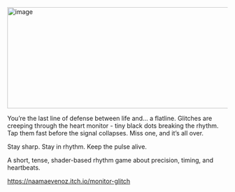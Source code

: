 <img width="621" height="232" alt="image" src="https://github.com/user-attachments/assets/7b10a5ea-55b5-430f-9d2a-9f77010ea468" />

You’re the last line of defense between life and... a flatline.
Glitches are creeping through the heart monitor -  tiny black dots breaking the rhythm.
Tap them fast before the signal collapses. Miss one, and it’s all over.

Stay sharp. Stay in rhythm. Keep the pulse alive.

A short, tense, shader-based rhythm game about precision, timing, and heartbeats.

https://naamaevenoz.itch.io/monitor-glitch

